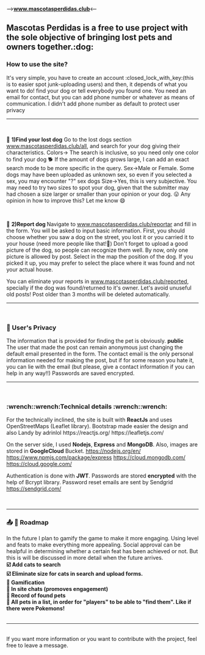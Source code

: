 --><strong>www.mascotasperdidas.club</strong><--

<h2>Mascotas Perdidas is a free to use project with the sole objective of bringing lost pets and owners together.:dog: </h2>

<h3>How to use the site?</h3>
It's very simple, you have to create an account :closed_lock_with_key:(this is to easier spot junk-uploading users) and then, it depends of what you want to do!
find your dog or tell everybody you found one. You need an email for contact, but you can add phone number or whatever as means of communication. I didn't add phone number as default to protect user privacy

<hr>
<br>

:paw_prints: <strong>1)Find your lost dog</strong>
Go to the lost dogs section www.mascotasperdidas.club/all, and search for your dog giving their characteristics.
Colors-> The search is inclusive, so you need only one color to find your dog :dog2: If the amount of dogs grows large, I can add an exact search mode to be more specific in the query.
Sex->Male or Female. Some dogs may have been uploaded as unknown sex, so even if you selected a sex, you may encounter "?" sex dogs
Size->Yes, this is very subjective. You may need to try two sizes to spot your dog, given that the submitter may had chosen a size larger or smaller than your opinion or your dog. :stuck_out_tongue:
Any opinion in how to improve this? Let me know 	:smile:

<br>

:paw_prints: <strong>2)Report dog   </strong>
Navigate to www.mascotasperdidas.club/reportar and fill in the form. You will be asked to input basic information. First, you should choose whether you saw a dog on the street, you lost it or you carried it to your house (need more people like that!:clap:)
Don't forget to upload a good picture of the dog, so people can recognize them well. By now, only one picture is allowed by post.
Select in the map the position of the dog. If you picked it up, you may prefer to select the place where it was found and not your actual house.


You can eliminate your reports in www.mascotasperdidas.club/reported, specially if the dog was found/returned to it's owner. Let's avoid unuseful old posts! Post older than 3 months will be deleted automatically.

<hr>
<br>
<h3> 🙏 User's Privacy</h3>
The information that is provided for finding the pet is obviously. <strong>public</strong> <br>
The user that made the post can remain anonymous just changing the default email presented in the form.
The contact email is the only personal information needed for making the post, but if for some reason you hate it, you can lie with the email (but please, give a contact information if you can help in any way!!)
Passwords are saved encrypted.

<br>
<hr>
<br>
<h3>:wrench::wrench:Technical details :wrench::wrench:</h3>
For the technically inclined, the site is built with <strong>ReactJs</strong> and uses OpenStreetMaps (Leaflet library). Bootstrap made easier the design and also Landy by adrinlol 
https://reactjs.org/
https://leafletjs.com/

On the server side, I used <strong>Nodejs</strong>, <strong>Express</strong> and <strong>MongoDB</strong>. Also, images are stored in <strong>GoogleCloud</strong> Bucket.
https://nodejs.org/en/
https://www.npmjs.com/package/express
https://cloud.mongodb.com/
https://cloud.google.com/

Authentication is done with <strong>JWT</strong>. 
Passwords are stored <strong>encrypted</strong> with the help of Bcrypt library. 
Password reset emails are sent by Sendgrid https://sendgrid.com/

<br>
<hr>
<h3> 📤 📗 Roadmap</h3>
In the future I plan to gamify the game to make it more engaging. Using level and feats to make everything more appealing. Social approval can be healpful in determining whether a certain feat has been achieved or not. But this is will be discussed in more detail when the future arrives.
<br>
<strong>
☑️ Add cats to search<br>
 ☑️ Eliminate size for cats in search and upload forms.<br>
🔲 Gamification <br>
🔲 In site chats (promoves engagement) <br>
🔲 Record of found pets<br>
🔲 All pets in a list, in order for "players" to be able to "find them". Like if there were Pokemons! </strong><br>

<br>
<hr>
<br>
If you want more information or you want to contribute with the project, feel free to leave a message.
